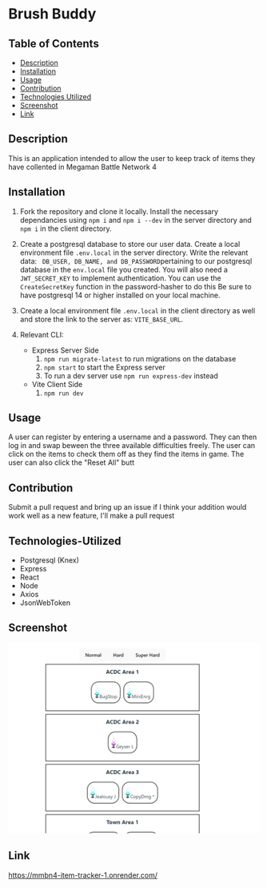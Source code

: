 # Brush Buddy

## Table of Contents
* [Description](#description)
* [Installation](#installation)
* [Usage](#usage)
* [Contribution](#contribution)
* [Technologies Utilized](#Technologies-Utilized)
* [Screenshot](#screenshot)
* [Link](#link)

## Description
This is an application intended to allow the user to keep track of items they have collented in Megaman Battle Network 4

## Installation
1. Fork the repository and clone it locally. Install the necessary dependancies using ```npm i``` and ```npm i --dev``` in the server directory and  ```npm i``` in the client directory. 
2. Create a postgresql database to store our user data. Create a local environment file ```.env.local``` in the server directory.  Write the relevant data: ``` DB_USER, DB_NAME, and DB_PASSWORD```pertaining to our postgresql database in the ```env.local``` file you created.
You will also need  a ```JWT_SECRET_KEY``` to implement authentication. You can use the ```CreateSecretKey``` function in the password-hasher to do this
Be sure to have postgresql 14 or higher installed on your local machine.

3. Create a local environment file ```.env.local``` in the client directory as well and store the link to the server as: ```VITE_BASE_URL```. 

4. Relevant CLI:    
    - Express Server Side
        1. ```npm run migrate-latest``` to run migrations on the database 
        2. ```npm start``` to start the Express server
        3. To run a dev server use ```npm run express-dev``` instead 
    - Vite Client Side
        1. ```npm run dev``` 

## Usage 
 A user can register by entering a username and a password. They can then log in and swap beween the three available difficulties freely. The user can click on the items to check them off as they find the items in game. The user can also click the "Reset All" butt

## Contribution
 Submit a pull request and bring up an issue if I think your addition would work well as a new feature, I'll make a pull request

## Technologies-Utilized
- Postgresql (Knex)
- Express
- React
- Node
- Axios
- JsonWebToken

## Screenshot

![Screenshot of Mystery Data Tracker application](./client/public/screenshot.png)

## Link

https://mmbn4-item-tracker-1.onrender.com/



